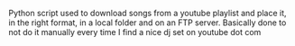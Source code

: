 Python script used to download songs from a youtube playlist and place it, in the right format, in a local folder and on an FTP server. Basically done to not do it manually every time I find a nice dj set on youtube dot com
